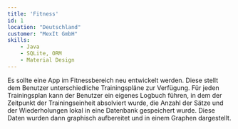 ```yaml
---
title: 'Fitness'
id: 1
location: "Deutschland"
customer: "MexIt GmbH"
skills:
    - Java
    - SQLite, ORM
    - Material Design
---
```


Es sollte eine App im Fitnessbereich neu entwickelt werden. Diese stellt dem Benutzer unterschiedliche Trainingspläne zur Verfügung. Für jeden Trainingsplan kann der Benutzer ein eigenes Logbuch führen, in dem der Zeitpunkt der Trainingseinheit absolviert wurde, die Anzahl der Sätze und der Wiederholungen lokal in eine Datenbank gespeichert wurde. Diese Daten wurden dann graphisch aufbereitet und in einem Graphen dargestellt.